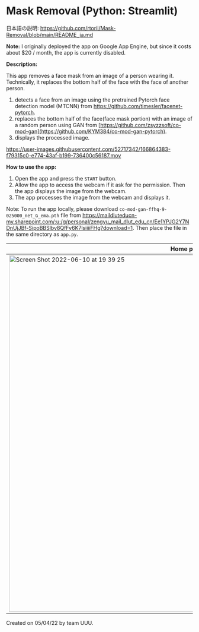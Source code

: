 # Mask Removal (Python: Streamlit)

日本語の説明: https://github.com/rtorii/Mask-Removal/blob/main/README_ja.md

**Note:** I originally deployed the app on Google App Engine, but since it costs about $20 / month, the app is currently disabled.

**Description:**

This app removes a face mask from an image of a person wearing it. Technically, it replaces the bottom half of the face with the face of another person.

1. detects a face from an image using the pretrained Pytorch face detection model (MTCNN) from https://github.com/timesler/facenet-pytorch. 
2. replaces the bottom half of the face(face mask portion) with an image of a random person using GAN from [https://github.com/zsyzzsoft/co-mod-gan](https://github.com/KYM384/co-mod-gan-pytorch). 
3. displays the processed image.

https://user-images.githubusercontent.com/52717342/166864383-f79315c0-e774-43af-b199-736400c56187.mov

**How to use the app:**

1. Open the app and press the `START` button.
2. Allow the app to access the webcam if it ask for the permission. Then the app displays the image from the webcam. 
3. The app processes the image from the webcam and displays it.

Note: To run the app locally, please download `co-mod-gan-ffhq-9-025000_net_G_ema.pth` file from https://maildluteducn-my.sharepoint.com/:u:/g/personal/zengyu_mail_dlut_edu_cn/Ee1YPJG2Y7NDnUjJBf-SipoBBSlbv8QfFy6K7lsiiiiFHg?download=1. Then place the file in the same directory as `app.py`.

| Home page |  
| ------ | 
| <img width="961" alt="Screen Shot 2022-06-10 at 19 39 25" src="https://user-images.githubusercontent.com/52717342/173052321-3db86f98-21fd-430a-a3bb-99e1fb712ee0.png"> |  

<!-- If the app displays an error like the one below, please refresh your browser. This error is displayed when the streamlit_webrtc which is used to load the webcam video cannot be loaded due to reason such as slow internet.

<img width="692" alt="Screen Shot 2022-06-10 at 16 16 03" src="https://user-images.githubusercontent.com/52717342/173049060-ba300862-782a-4e19-a965-abbcd7526a1e.png">  -->

Created on 05/04/22 by team UUU.
